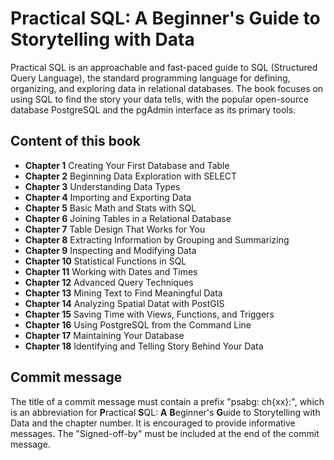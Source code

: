 # Practical SQL: A Beginner's Guide to Storytelling with Data
Practical SQL is an approachable and fast-paced guide to SQL (Structured Query
Language), the standard programming language for defining, organizing, and
exploring data in relational databases. The book focuses on using SQL to find
the story your data tells, with the popular open-source database PostgreSQL
and the pgAdmin interface as its primary tools.

## Content of this book
+ **Chapter 1** Creating Your First Database and Table
+ **Chapter 2** Beginning Data Exploration with SELECT
+ **Chapter 3** Understanding Data Types
+ **Chapter 4** Importing and Exporting Data
+ **Chapter 5** Basic Math and Stats with SQL
+ **Chapter 6** Joining Tables in a Relational Database
+ **Chapter 7** Table Design That Works for You
+ **Chapter 8** Extracting Information by Grouping and Summarizing
+ **Chapter 9** Inspecting and Modifying Data
+ **Chapter 10** Statistical Functions in SQL
+ **Chapter 11** Working with Dates and Times
+ **Chapter 12** Advanced Query Techniques
+ **Chapter 13** Mining Text to Find Meaningful Data
+ **Chapter 14** Analyzing Spatial Datat with PostGIS
+ **Chapter 15** Saving Time with Views, Functions, and Triggers
+ **Chapter 16** Using PostgreSQL from the Command Line
+ **Chapter 17** Maintaining Your Database
+ **Chapter 18** Identifying and Telling Story Behind Your Data

## Commit message
The title of a commit message must contain a prefix "psabg: ch{xx}:", which is
an abbreviation for **P**ractical **S**QL: **A** **B**eginner's **G**uide to
Storytelling with Data and the chapter number. It is encouraged to provide
informative messages. The "Signed-off-by" must be included at the end of the
commit message.
